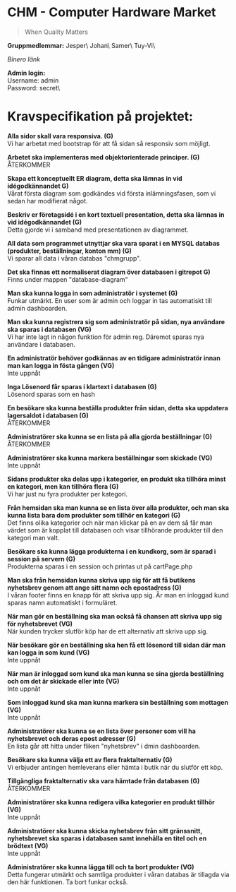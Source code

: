 # CHM - Computer Hardware Market
>When Quality Matters

**Gruppmedlemmar:**
Jesper\ 
Johan\ 
Samer\ 
Tuy-Vi\

*Binero länk*

**Admin login:**\
Username: admin\
Password: secret\

# Kravspecifikation på projektet: 

**Alla sidor skall vara responsiva. (G)**\
Vi har arbetat med bootstrap för att få sidan så responsiv som möjligt.

**Arbetet ska implementeras med objektorienterade principer. (G)**\
ÅTERKOMMER

**Skapa ett konceptuellt ER diagram, detta ska lämnas in vid idégodkännandet G)**\
Vårat första diagram som godkändes vid första inlämningsfasen, som vi sedan har modifierat något.

**Beskriv er företagsidé i en kort textuell presentation, detta ska lämnas in vid idégodkännandet (G)**\
Detta gjorde vi i samband med presentationen av diagrammet.

**All data som programmet utnyttjar ska vara sparat i en MYSQL databas (produkter, beställningar, konton mm) (G)**\
Vi sparar all data i våran databas "chmgrupp".

**Det ska finnas ett normaliserat diagram över databasen i gitrepot G)**\
Finns under mappen "database-diagram"

**Man ska kunna logga in som administratör i systemet (G)**\
Funkar utmärkt. En user som är admin och loggar in tas automatiskt till admin dashboarden.

**Man ska kunna registrera sig som administratör på sidan, nya användare ska sparas i databasen (VG)**\
Vi har inte lagt in någon funktion för admin reg. Däremot sparas nya användare i databasen.

**En administratör behöver godkännas av en tidigare administratör innan man kan logga in fösta gången (VG)**\
Inte uppnåt

**Inga Lösenord får sparas i klartext i databasen (G)**\
Lösenord sparas som en hash

**En besökare ska kunna beställa produkter från sidan, detta ska uppdatera lagersaldot i databasen (G)**\
ÅTERKOMMER

**Administratörer ska kunna se en lista på alla gjorda beställningar (G)**\
ÅTERKOMMER

**Administratörer ska kunna markera beställningar som skickade (VG)**\
Inte uppnåt

**Sidans produkter ska delas upp i kategorier, en produkt ska tillhöra minst en kategori, men kan tillhöra flera (G)**\
Vi har just nu fyra produkter per kategori. 

**Från hemsidan ska man kunna se en lista över alla produkter, och man ska kunna lista bara dom produkter som tillhör en kategori (G)**\
Det finns olika kategorier och när man klickar på en av dem så får man värdet som är kopplat till databasen och visar tillhörande produkter till den kategori man valt.


**Besökare ska kunna lägga produkterna i en kundkorg, som är sparad i session på servern (G)**\
Produkterna sparas i en session och printas ut på cartPage.php

**Man ska från hemsidan kunna skriva upp sig för att få butikens nyhetsbrev genom att ange sitt namn och epostadress (G)**\
I våran footer finns en knapp för att skriva upp sig. Är man en inloggad kund sparas namn automatiskt i formuläret.

**När man gör en beställning ska man också få chansen att skriva upp sig för nyhetsbrevet (VG)**\
När kunden trycker slutför köp har de ett alternativ att skriva upp sig.

**När besökare gör en beställning ska hen få ett lösenord till sidan där man kan logga in som kund (VG)**\
Inte uppnåt

**När man är inloggad som kund ska man kunna se sina gjorda beställning och om det är skickade eller inte (VG)**\
Inte uppnåt

**Som inloggad kund ska man kunna markera sin beställning som mottagen (VG)**\
Inte uppnåt

**Administratörer ska kunna se en lista över personer som vill ha nyhetsbrevet och deras epost adresser (G)**\
En lista går att hitta under fliken "nyhetsbrev" i dmin dashboarden.

**Besökare ska kunna välja ett av flera fraktalternativ (G)**\
Vi erbjuder antingen hemleverans eller hämta i butik när du slutför ett köp.

**Tillgängliga fraktalternativ ska vara hämtade från databasen (G)**\
ÅTERKOMMER

**Administratörer ska kunna redigera vilka kategorier en produkt tillhör (VG)**\
Inte uppnåt

**Administratörer ska kunna skicka nyhetsbrev från sitt gränssnitt, nyhetsbrevet ska sparas i databasen samt innehålla en titel och en brödtext (VG)**\
Inte uppnåt

**Administratörer ska kunna lägga till och ta bort produkter (VG)**\
Detta fungerar utmärkt och samtliga produkter i våran databas är tillagda via den här funktionen. Ta bort funkar också. 
